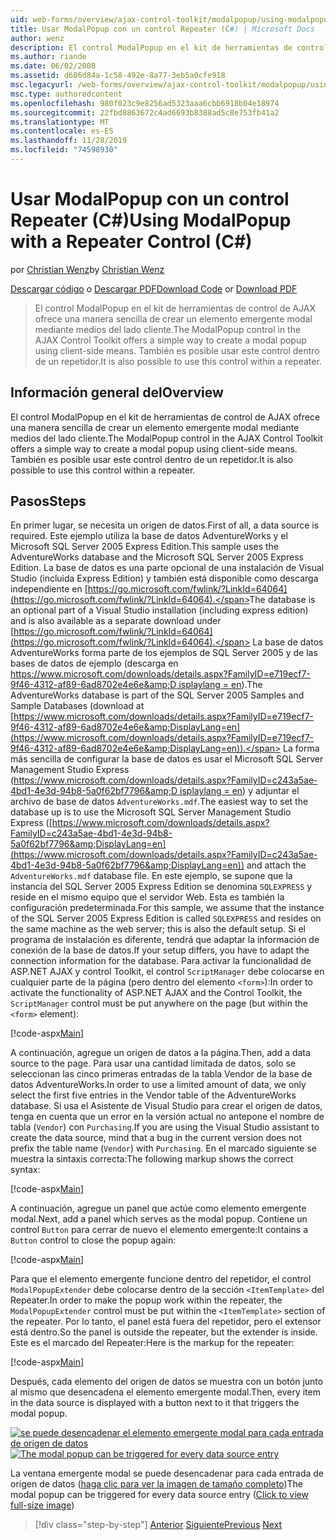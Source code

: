 ```yaml
---
uid: web-forms/overview/ajax-control-toolkit/modalpopup/using-modalpopup-with-a-repeater-control-cs
title: Usar ModalPopup con un control Repeater (C#) | Microsoft Docs
author: wenz
description: El control ModalPopup en el kit de herramientas de control de AJAX ofrece una manera sencilla de crear un elemento emergente modal mediante medios del lado cliente. También es posible usar esta contr...
ms.author: riande
ms.date: 06/02/2008
ms.assetid: d686d84a-1c58-492e-8a77-3eb5a0cfe918
msc.legacyurl: /web-forms/overview/ajax-control-toolkit/modalpopup/using-modalpopup-with-a-repeater-control-cs
msc.type: authoredcontent
ms.openlocfilehash: 980f023c9e8256ad5323aaa6cbb6918b04e18974
ms.sourcegitcommit: 22fbd8863672c4ad6693b8388ad5c8e753fb41a2
ms.translationtype: MT
ms.contentlocale: es-ES
ms.lasthandoff: 11/28/2019
ms.locfileid: "74598930"
---
```

# <a name="using-modalpopup-with-a-repeater-control-c"></a><span data-ttu-id="6b02d-104">Usar ModalPopup con un control Repeater (C#)</span><span class="sxs-lookup"><span data-stu-id="6b02d-104">Using ModalPopup with a Repeater Control (C#)</span></span>

<span data-ttu-id="6b02d-105">por [Christian Wenz](https://github.com/wenz)</span><span class="sxs-lookup"><span data-stu-id="6b02d-105">by [Christian Wenz](https://github.com/wenz)</span></span>

<span data-ttu-id="6b02d-106">[Descargar código](https://download.microsoft.com/download/2/4/0/24052038-f942-4336-905b-b60ae56f0dd5/ModalPopup2.cs.zip) o [Descargar PDF](https://download.microsoft.com/download/b/6/a/b6ae89ee-df69-4c87-9bfb-ad1eb2b23373/modalpopup2CS.pdf)</span><span class="sxs-lookup"><span data-stu-id="6b02d-106">[Download Code](https://download.microsoft.com/download/2/4/0/24052038-f942-4336-905b-b60ae56f0dd5/ModalPopup2.cs.zip) or [Download PDF](https://download.microsoft.com/download/b/6/a/b6ae89ee-df69-4c87-9bfb-ad1eb2b23373/modalpopup2CS.pdf)</span></span>

> <span data-ttu-id="6b02d-107">El control ModalPopup en el kit de herramientas de control de AJAX ofrece una manera sencilla de crear un elemento emergente modal mediante medios del lado cliente.</span><span class="sxs-lookup"><span data-stu-id="6b02d-107">The ModalPopup control in the AJAX Control Toolkit offers a simple way to create a modal popup using client-side means.</span></span> <span data-ttu-id="6b02d-108">También es posible usar este control dentro de un repetidor.</span><span class="sxs-lookup"><span data-stu-id="6b02d-108">It is also possible to use this control within a repeater.</span></span>

## <a name="overview"></a><span data-ttu-id="6b02d-109">Información general del</span><span class="sxs-lookup"><span data-stu-id="6b02d-109">Overview</span></span>

<span data-ttu-id="6b02d-110">El control ModalPopup en el kit de herramientas de control de AJAX ofrece una manera sencilla de crear un elemento emergente modal mediante medios del lado cliente.</span><span class="sxs-lookup"><span data-stu-id="6b02d-110">The ModalPopup control in the AJAX Control Toolkit offers a simple way to create a modal popup using client-side means.</span></span> <span data-ttu-id="6b02d-111">También es posible usar este control dentro de un repetidor.</span><span class="sxs-lookup"><span data-stu-id="6b02d-111">It is also possible to use this control within a repeater.</span></span>

## <a name="steps"></a><span data-ttu-id="6b02d-112">Pasos</span><span class="sxs-lookup"><span data-stu-id="6b02d-112">Steps</span></span>

<span data-ttu-id="6b02d-113">En primer lugar, se necesita un origen de datos.</span><span class="sxs-lookup"><span data-stu-id="6b02d-113">First of all, a data source is required.</span></span> <span data-ttu-id="6b02d-114">Este ejemplo utiliza la base de datos AdventureWorks y el Microsoft SQL Server 2005 Express Edition.</span><span class="sxs-lookup"><span data-stu-id="6b02d-114">This sample uses the AdventureWorks database and the Microsoft SQL Server 2005 Express Edition.</span></span> <span data-ttu-id="6b02d-115">La base de datos es una parte opcional de una instalación de Visual Studio (incluida Express Edition) y también está disponible como descarga independiente en [https://go.microsoft.com/fwlink/?LinkId=64064](https://go.microsoft.com/fwlink/?LinkId=64064).</span><span class="sxs-lookup"><span data-stu-id="6b02d-115">The database is an optional part of a Visual Studio installation (including express edition) and is also available as a separate download under [https://go.microsoft.com/fwlink/?LinkId=64064](https://go.microsoft.com/fwlink/?LinkId=64064).</span></span> <span data-ttu-id="6b02d-116">La base de datos AdventureWorks forma parte de los ejemplos de SQL Server 2005 y de las bases de datos de ejemplo (descarga en [https://www.microsoft.com/downloads/details.aspx?FamilyID=e719ecf7-9f46-4312-af89-6ad8702e4e6e&amp;D isplaylang = en](https://www.microsoft.com/downloads/details.aspx?FamilyID=e719ecf7-9f46-4312-af89-6ad8702e4e6e&amp;DisplayLang=en)).</span><span class="sxs-lookup"><span data-stu-id="6b02d-116">The AdventureWorks database is part of the SQL Server 2005 Samples and Sample Databases (download at [https://www.microsoft.com/downloads/details.aspx?FamilyID=e719ecf7-9f46-4312-af89-6ad8702e4e6e&amp;DisplayLang=en](https://www.microsoft.com/downloads/details.aspx?FamilyID=e719ecf7-9f46-4312-af89-6ad8702e4e6e&amp;DisplayLang=en)).</span></span> <span data-ttu-id="6b02d-117">La forma más sencilla de configurar la base de datos es usar el Microsoft SQL Server Management Studio Express ([https://www.microsoft.com/downloads/details.aspx?FamilyID=c243a5ae-4bd1-4e3d-94b8-5a0f62bf7796&amp;D isplaylang = en](https://www.microsoft.com/downloads/details.aspx?FamilyID=c243a5ae-4bd1-4e3d-94b8-5a0f62bf7796&amp;DisplayLang=en)) y adjuntar el archivo de base de datos `AdventureWorks.mdf`.</span><span class="sxs-lookup"><span data-stu-id="6b02d-117">The easiest way to set the database up is to use the Microsoft SQL Server Management Studio Express ([https://www.microsoft.com/downloads/details.aspx?FamilyID=c243a5ae-4bd1-4e3d-94b8-5a0f62bf7796&amp;DisplayLang=en](https://www.microsoft.com/downloads/details.aspx?FamilyID=c243a5ae-4bd1-4e3d-94b8-5a0f62bf7796&amp;DisplayLang=en)) and attach the `AdventureWorks.mdf` database file.</span></span> <span data-ttu-id="6b02d-118">En este ejemplo, se supone que la instancia del SQL Server 2005 Express Edition se denomina `SQLEXPRESS` y reside en el mismo equipo que el servidor Web. Esta es también la configuración predeterminada.</span><span class="sxs-lookup"><span data-stu-id="6b02d-118">For this sample, we assume that the instance of the SQL Server 2005 Express Edition is called `SQLEXPRESS` and resides on the same machine as the web server; this is also the default setup.</span></span> <span data-ttu-id="6b02d-119">Si el programa de instalación es diferente, tendrá que adaptar la información de conexión de la base de datos.</span><span class="sxs-lookup"><span data-stu-id="6b02d-119">If your setup differs, you have to adapt the connection information for the database.</span></span> <span data-ttu-id="6b02d-120">Para activar la funcionalidad de ASP.NET AJAX y control Toolkit, el control `ScriptManager` debe colocarse en cualquier parte de la página (pero dentro del elemento `<form>`):</span><span class="sxs-lookup"><span data-stu-id="6b02d-120">In order to activate the functionality of ASP.NET AJAX and the Control Toolkit, the `ScriptManager` control must be put anywhere on the page (but within the `<form>` element):</span></span>

[!code-aspx[Main](using-modalpopup-with-a-repeater-control-cs/samples/sample1.aspx)]

<span data-ttu-id="6b02d-121">A continuación, agregue un origen de datos a la página.</span><span class="sxs-lookup"><span data-stu-id="6b02d-121">Then, add a data source to the page.</span></span> <span data-ttu-id="6b02d-122">Para usar una cantidad limitada de datos, solo se seleccionan las cinco primeras entradas de la tabla Vendor de la base de datos AdventureWorks.</span><span class="sxs-lookup"><span data-stu-id="6b02d-122">In order to use a limited amount of data, we only select the first five entries in the Vendor table of the AdventureWorks database.</span></span> <span data-ttu-id="6b02d-123">Si usa el Asistente de Visual Studio para crear el origen de datos, tenga en cuenta que un error en la versión actual no antepone el nombre de tabla (`Vendor`) con `Purchasing`.</span><span class="sxs-lookup"><span data-stu-id="6b02d-123">If you are using the Visual Studio assistant to create the data source, mind that a bug in the current version does not prefix the table name (`Vendor`) with `Purchasing`.</span></span> <span data-ttu-id="6b02d-124">En el marcado siguiente se muestra la sintaxis correcta:</span><span class="sxs-lookup"><span data-stu-id="6b02d-124">The following markup shows the correct syntax:</span></span>

[!code-aspx[Main](using-modalpopup-with-a-repeater-control-cs/samples/sample2.aspx)]

<span data-ttu-id="6b02d-125">A continuación, agregue un panel que actúe como elemento emergente modal.</span><span class="sxs-lookup"><span data-stu-id="6b02d-125">Next, add a panel which serves as the modal popup.</span></span> <span data-ttu-id="6b02d-126">Contiene un control `Button` para cerrar de nuevo el elemento emergente:</span><span class="sxs-lookup"><span data-stu-id="6b02d-126">It contains a `Button` control to close the popup again:</span></span>

[!code-aspx[Main](using-modalpopup-with-a-repeater-control-cs/samples/sample3.aspx)]

<span data-ttu-id="6b02d-127">Para que el elemento emergente funcione dentro del repetidor, el control `ModalPopupExtender` debe colocarse dentro de la sección `<ItemTemplate>` del Repeater.</span><span class="sxs-lookup"><span data-stu-id="6b02d-127">In order to make the popup work within the repeater, the `ModalPopupExtender` control must be put within the `<ItemTemplate>` section of the repeater.</span></span> <span data-ttu-id="6b02d-128">Por lo tanto, el panel está fuera del repetidor, pero el extensor está dentro.</span><span class="sxs-lookup"><span data-stu-id="6b02d-128">So the panel is outside the repeater, but the extender is inside.</span></span> <span data-ttu-id="6b02d-129">Este es el marcado del Repeater:</span><span class="sxs-lookup"><span data-stu-id="6b02d-129">Here is the markup for the repeater:</span></span>

[!code-aspx[Main](using-modalpopup-with-a-repeater-control-cs/samples/sample4.aspx)]

<span data-ttu-id="6b02d-130">Después, cada elemento del origen de datos se muestra con un botón junto al mismo que desencadena el elemento emergente modal.</span><span class="sxs-lookup"><span data-stu-id="6b02d-130">Then, every item in the data source is displayed with a button next to it that triggers the modal popup.</span></span>

<span data-ttu-id="6b02d-131">[![se puede desencadenar el elemento emergente modal para cada entrada de origen de datos](using-modalpopup-with-a-repeater-control-cs/_static/image2.png)](using-modalpopup-with-a-repeater-control-cs/_static/image1.png)</span><span class="sxs-lookup"><span data-stu-id="6b02d-131">[![The modal popup can be triggered for every data source entry](using-modalpopup-with-a-repeater-control-cs/_static/image2.png)](using-modalpopup-with-a-repeater-control-cs/_static/image1.png)</span></span>

<span data-ttu-id="6b02d-132">La ventana emergente modal se puede desencadenar para cada entrada de origen de datos ([haga clic para ver la imagen de tamaño completo](using-modalpopup-with-a-repeater-control-cs/_static/image3.png))</span><span class="sxs-lookup"><span data-stu-id="6b02d-132">The modal popup can be triggered for every data source entry ([Click to view full-size image](using-modalpopup-with-a-repeater-control-cs/_static/image3.png))</span></span>

> [!div class="step-by-step"]
> <span data-ttu-id="6b02d-133">[Anterior](launching-a-modal-popup-window-from-server-code-cs.md)
> [Siguiente](handling-postbacks-from-a-modalpopup-cs.md)</span><span class="sxs-lookup"><span data-stu-id="6b02d-133">[Previous](launching-a-modal-popup-window-from-server-code-cs.md)
[Next](handling-postbacks-from-a-modalpopup-cs.md)</span></span>

